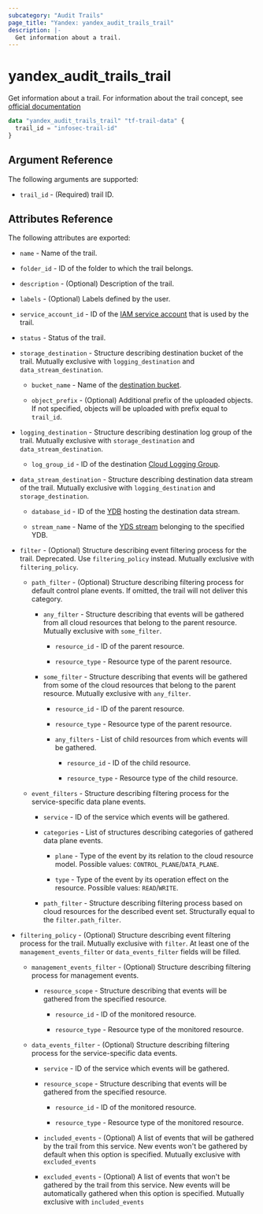 ```yaml
---
subcategory: "Audit Trails"
page_title: "Yandex: yandex_audit_trails_trail"
description: |-
  Get information about a trail.
---
```



# yandex_audit_trails_trail




Get information about a trail. For information about the trail concept, see [official documentation](https://cloud.yandex.ru/en/docs/audit-trails/concepts/trail)

```terraform
data "yandex_audit_trails_trail" "tf-trail-data" {
  trail_id = "infosec-trail-id"
}
```

## Argument Reference

The following arguments are supported:

* `trail_id` - (Required) trail ID.

## Attributes Reference

The following attributes are exported:

* `name` - Name of the trail.

* `folder_id` - ID of the folder to which the trail belongs.

* `description` - (Optional) Description of the trail.

* `labels` - (Optional) Labels defined by the user.

* `service_account_id` - ID of the [IAM service account](https://cloud.yandex.ru/en/docs/iam/concepts/users/service-accounts) that is used by the trail.

* `status` - Status of the trail.

* `storage_destination` - Structure describing destination bucket of the trail. Mutually exclusive with `logging_destination` and `data_stream_destination`.

  * `bucket_name` - Name of the [destination bucket](https://cloud.yandex.ru/en/docs/storage/concepts/bucket).

  * `object_prefix` - (Optional) Additional prefix of the uploaded objects. If not specified, objects will be uploaded with prefix equal to `trail_id`.

* `logging_destination` - Structure describing destination log group of the trail. Mutually exclusive with `storage_destination` and `data_stream_destination`.

  * `log_group_id` - ID of the destination [Cloud Logging Group](https://cloud.yandex.ru/ru/docs/logging/concepts/log-group).

* `data_stream_destination` - Structure describing destination data stream of the trail. Mutually exclusive with `logging_destination` and `storage_destination`.

  * `database_id` - ID of the [YDB](https://cloud.yandex.ru/ru/docs/ydb/concepts/resources) hosting the destination data stream.

  * `stream_name` - Name of the [YDS stream](https://cloud.yandex.ru/ru/docs/data-streams/concepts/glossary#stream-concepts) belonging to the specified YDB.

* `filter` - (Optional) Structure describing event filtering process for the trail. Deprecated. Use `filtering_policy` instead. Mutually exclusive with `filtering_policy`.

  * `path_filter` - (Optional) Structure describing filtering process for default control plane events. If omitted, the trail will not deliver this category.

    * `any_filter` - Structure describing that events will be gathered from all cloud resources that belong to the parent resource. Mutually exclusive with `some_filter`.

      * `resource_id` - ID of the parent resource.

      * `resource_type` - Resource type of the parent resource.

    * `some_filter` - Structure describing that events will be gathered from some of the cloud resources that belong to the parent resource. Mutually exclusive with `any_filter`.

      * `resource_id` - ID of the parent resource.

      * `resource_type` - Resource type of the parent resource.

      * `any_filters` - List of child resources from which events will be gathered.

        * `resource_id` - ID of the child resource.

        * `resource_type` - Resource type of the child resource.

  * `event_filters` - Structure describing filtering process for the service-specific data plane events.

    * `service` - ID of the service which events will be gathered.

    * `categories` - List of structures describing categories of gathered data plane events.

      * `plane` - Type of the event by its relation to the cloud resource model. Possible values: `CONTROL_PLANE`/`DATA_PLANE`.

      * `type` - Type of the event by its operation effect on the resource. Possible values: `READ`/`WRITE`.

    * `path_filter` - Structure describing filtering process based on cloud resources for the described event set. Structurally equal to the `filter.path_filter`.

* `filtering_policy` - (Optional) Structure describing event filtering process for the trail. Mutually exclusive with `filter`. At least one of the `management_events_filter` or `data_events_filter` fields will be filled.

  * `management_events_filter` - (Optional) Structure describing filtering process for management events.

    * `resource_scope` - Structure describing that events will be gathered from the specified resource.

      * `resource_id` - ID of the monitored resource.

      * `resource_type` - Resource type of the monitored resource.

  * `data_events_filter` - (Optional) Structure describing filtering process for the service-specific data events.

    * `service` - ID of the service which events will be gathered.

    * `resource_scope` - Structure describing that events will be gathered from the specified resource.

      * `resource_id` - ID of the monitored resource.

      * `resource_type` - Resource type of the monitored resource.

    * `included_events` - (Optional) A list of events that will be gathered by the trail from this service. New events won't be gathered by default when this option is specified. Mutually exclusive with `excluded_events`

    * `excluded_events` - (Optional) A list of events that won't be gathered by the trail from this service. New events will be automatically gathered when this option is specified. Mutually exclusive with `included_events`
